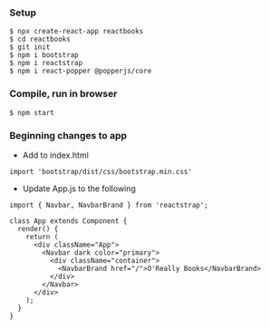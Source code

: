 ### Setup

```
$ npx create-react-app reactbooks
$ cd reactbooks
$ git init
$ npm i bootstrap
$ npm i reactstrap
$ npm i react-popper @popperjs/core
```

### Compile, run in browser
```
$ npm start
```

### Beginning changes to app
- Add to index.html
```
import 'bootstrap/dist/css/bootstrap.min.css'
```

- Update App.js to the following 
```
import { Navbar, NavbarBrand } from 'reactstrap';

class App extends Component {
  render() {
    return (
      <div className="App">
        <Navbar dark color="primary">
          <div className="container">
            <NavbarBrand href="/">O'Really Books</NavbarBrand>
          </div>
        </Navbar>
      </div>
    );
  }
}

```
